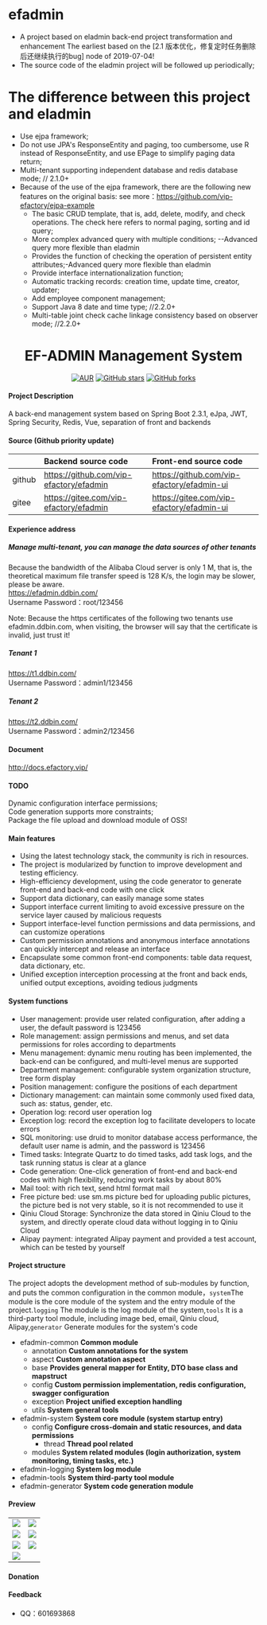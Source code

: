 # efadmin
- A project based on eladmin back-end project transformation and enhancement
    The earliest based on the [2.1 版本优化，修复定时任务删除后还继续执行的bug] node of 2019-07-04!
- The source code of the eladmin project will be followed up periodically;

# The difference between this project and eladmin
- Use ejpa framework;
- Do not use JPA's ResponseEntity and paging, too cumbersome, use R instead of ResponseEntity, and use EPage to simplify paging data return;
- Multi-tenant supporting independent database and redis database mode;  // 2.1.0+
- Because of the use of the ejpa framework, there are the following new features on the original basis: see more：https://github.com/vip-efactory/ejpa-example
    - The basic CRUD template, that is, add, delete, modify, and check operations. The check here refers to normal paging, sorting and id query;
    - More complex advanced query with multiple conditions; --Advanced query more flexible than eladmin
    - Provides the function of checking the operation of persistent entity attributes;-Advanced query more flexible than eladmin
    - Provide interface internationalization function;
    - Automatic tracking records: creation time, update time, creator, updater;
    - Add employee component management;
    - Support Java 8 date and time type;   //2.2.0+  
    - Multi-table joint check cache linkage consistency based on observer mode; //2.2.0+  

<h1 style="text-align: center">EF-ADMIN Management System</h1>
<div style="text-align: center">

[![AUR](https://img.shields.io/badge/license-Apache%20License%202.0-blue.svg)](https://github.com/vip-efactory/efadmin/blob/master/LICENSE)
[![GitHub stars](https://img.shields.io/github/stars/vip-efactory/efadmin.svg?style=social&label=Stars)](https://github.com/vip-efactory/efadmin)
[![GitHub forks](https://img.shields.io/github/forks/vip-efactory/efadmin.svg?style=social&label=Fork)](https://github.com/vip-efactory/efadmin)

</div>

#### Project Description
A back-end management system based on Spring Boot 2.3.1, eJpa, JWT, Spring Security, Redis, Vue, separation of front and backends

#### Source (Github priority update)

|        | Backend source code                                 | Front-end source code                                    |
|:-------|:----------------------------------------|:-------------------------------------------|
| github | https://github.com/vip-efactory/efadmin | https://github.com/vip-efactory/efadmin-ui |
| gitee  | https://gitee.com/vip-efactory/efadmin  | https://gitee.com/vip-efactory/efadmin-ui  |

#### Experience address
##### Manage multi-tenant, you can manage the data sources of other tenants  
Because the bandwidth of the Alibaba Cloud server is only 1 M, that is, the theoretical maximum file transfer speed is 128 K/s, the login may be slower, please be aware.  
<https://efadmin.ddbin.com/>  
Username Password：root/123456

Note: Because the https certificates of the following two tenants use efadmin.ddbin.com, when visiting, the browser will say that the certificate is invalid, just trust it!
##### Tenant 1
<https://t1.ddbin.com/>  
Username Password：admin1/123456
##### Tenant 2
<https://t2.ddbin.com/>  
Username Password：admin2/123456

#### Document
<http://docs.efactory.vip/>

#### TODO
Dynamic configuration interface permissions;  
Code generation supports more constraints;  
Package the file upload and download module of OSS!  

#### Main features
- Using the latest technology stack, the community is rich in resources.
- The project is modularized by function to improve development and testing efficiency.
- High-efficiency development, using the code generator to generate front-end and back-end code with one click
- Support data dictionary, can easily manage some states
- Support interface current limiting to avoid excessive pressure on the service layer caused by malicious requests
- Support interface-level function permissions and data permissions, and can customize operations
- Custom permission annotations and anonymous interface annotations can quickly intercept and release an interface
- Encapsulate some common front-end components: table data request, data dictionary, etc.
- Unified exception interception processing at the front and back ends, unified output exceptions, avoiding tedious judgments
####  System functions
- User management: provide user related configuration, after adding a user, the default password is 123456
- Role management: assign permissions and menus, and set data permissions for roles according to departments
- Menu management: dynamic menu routing has been implemented, the back-end can be configured, and multi-level menus are supported
- Department management: configurable system organization structure, tree form display
- Position management: configure the positions of each department
- Dictionary management: can maintain some commonly used fixed data, such as: status, gender, etc.
- Operation log: record user operation log
- Exception log: record the exception log to facilitate developers to locate errors
- SQL monitoring: use druid to monitor database access performance, the default user name is admin, and the password is 123456
- Timed tasks: Integrate Quartz to do timed tasks, add task logs, and the task running status is clear at a glance
- Code generation: One-click generation of front-end and back-end codes with high flexibility, reducing work tasks by about 80%
- Mail tool: with rich text, send html format mail
- Free picture bed: use sm.ms picture bed for uploading public pictures, the picture bed is not very stable, so it is not recommended to use it
- Qiniu Cloud Storage: Synchronize the data stored in Qiniu Cloud to the system, and directly operate cloud data without logging in to Qiniu Cloud
- Alipay payment: integrated Alipay payment and provided a test account, which can be tested by yourself

#### Project structure
The project adopts the development method of sub-modules by function, and puts the common configuration in the common module，```system```The module is the core module of the system and the entry module of the project.```logging``` The module is the log module of the system,```tools``` It is a third-party tool module, including image bed, email, Qiniu cloud, Alipay,```generator``` Generate modules for the system's code

- efadmin-common **Common module**
    - annotation **Custom annotations for the system**
    - aspect **Custom annotation aspect**
    - base **Provides general mapper for Entity, DTO base class and mapstruct**
    - config **Custom permission implementation, redis configuration, swagger configuration**
    - exception **Project unified exception handling**
    - utils **System general tools**
- efadmin-system **System core module (system startup entry)**
	- config **Configure cross-domain and static resources, and data permissions**
	    - thread **Thread pool related**
	- modules **System related modules (login authorization, system monitoring, timing tasks, etc.)**
- efadmin-logging **System log module**
- efadmin-tools **System third-party tool module**
- efadmin-generator **System code generation module**
    

#### Preview
<table>
    <tr>
        <td><img src="https://i.loli.net/2019/05/18/5cdf77fa8144d68788.png"/></td>
        <td><img src="https://i.loli.net/2019/05/18/5cdf7763993e361778.png"/></td>
    </tr>
    <tr>
        <td><img src="https://i.loli.net/2019/05/18/5cdf7763971d453615.png"/></td>
        <td><img src="https://i.loli.net/2019/05/18/5cdf77632e85a60423.png"/></td>
    </tr>
    <tr>
        <td><img src="https://i.loli.net/2019/05/18/5cdf77632b4b090165.png"/></td>
        <td><img src="https://i.loli.net/2019/05/18/5cdf77639929277783.png"/></td>
    </tr>
    <tr>   
 <td><img src="https://i.loli.net/2019/05/18/5cdf78969adc389599.png"/></td>
    </tr>
</table>

#### Donation


#### Feedback
- QQ：601693868



